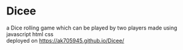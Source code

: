 # Dicee
a Dice rolling game which can be played by two players made using javascript html css
<br>
deployed on https://ak705945.github.io/Dicee/
